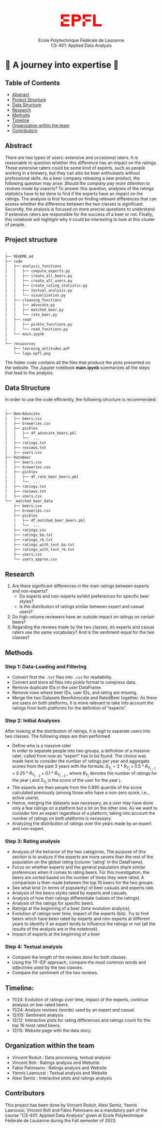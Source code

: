 <div align="center">
<img src="./ressources/logo-epfl.png" alt="Example Image" width="192" height="108">
</div>

<div align="center">
Ecole Polytechnique Fédérale de Lausanne
</div> 
<div align="center">
CS-401: Applied Data Analysis
</div> 

# 🍺 A journey into expertise 🍺

## Table of Contents

- [Abstract](#abstract)
- [Project Structure](#project-structure)
- [Data Structure](#data-structure)
- [Research](#research)
- [Methods](#methods)
- [Timeline](#timeline)
- [Organization within the team](organization-within-the-team)
- [Contributors](#contributors)

## Abstract
There are two types of users: extensive and occasional raters. It is reasonable to question whether this difference has an impact on the ratings. These extensive raters could be some kind of experts, such as people working in a brewery, but they can also be beer enthusiasts without professional skills. As a beer company releasing a new product, the following question may arise: *Should the company pay more attention to reviews made by experts?* To answer this question, analyses of the ratings statistics have to be done to find if the experts have an impact on the ratings. The analysis is first focused on finding relevant differences that can assess whether the difference between the two classes is significant. Secondly, the analysis is focused on more precise questions to understand if extensive raters are responsible for the success of a beer or not. Finally, this notebook will highlight why it could be interesting to look at this cluster of people.

## Project structure
```
.
├── README.md
├── code
│   ├── analysis_functions
│   │   ├── compute_experts.py
│   │   ├── create_all_beers.py
│   │   ├── create_all_users.py
│   │   ├── create_rating_statistic.py
│   │   ├── textual_analysis.py
│   │   └── visualization.py
│   ├── cleaning_functions
│   │   ├── advocate.py
│   │   ├── matched_beer.py
│   │   └── rate_beer.py
│   ├── read
│   │   ├── pickle_functions.py
│   │   └── read_functions.py
│   └── main.ipynb
│ 
└── ressources
    ├── learning_attitudes.pdf
    └── logo-epfl.png
```
The folder *code* contains all the files that produce the plots presented on the website. The Jupyter notebook **main.ipynb** summarizes all the steps that lead to the analysis.

## Data Structure
In order to use the code efficiently, the following structure is recommended:
```
.
├── BeerAdvocate
│   ├── beers.csv
│   ├── breweries.csv
│   ├── pickles
│   │   ├── df_advocate_beers.pkl
│   │   └──  ...
│   ├── ratings.txt
│   ├── reviews.txt
│   ├── users.csv
├── RateBeer
│   ├── beers.csv
│   ├── breweries.csv
│   ├── pickles
│   │   ├── df_rate_beer_beers.pkl
│   │   └──  ...
│   ├── ratings.txt
│   ├── reviews.txt
│   ├── users.csv
└──  matched_beer_data
    ├── beers.csv
    ├── breweries.csv
    ├── pickles
    │   ├── df_matched_beer_beers.pkl
    │   └──  ...
    ├── ratings.csv
    ├── ratings_ba.txt
    ├── ratings_rb.txt
    ├── ratings_with_text_ba.txt
    ├── ratings_with_text_rb.txt
    ├── users.csv
    └── users_approx.csv

```

## Research 
1. Are there significant differences in the main ratings between experts and non-experts?
   - Do experts and non-experts exhibit preferences for specific beer styles?
   - Is the distribution of ratings similar between expert and casual users?
2. Do high-volume reviewers have an outside impact on ratings on certain beers?
3. Regarding the reviews made by the two classes, do experts and casual raters use the same vocabulary? And is the sentiment equal for the two classes?
   
## Methods
### Step 1: Data-Loading and Filtering
* Convert first the ``.txt`` files into ``.csv`` for readability.
* Convert and store all files into pickle format to compress data.
* Remove duplicate IDs in the user DataFrame.
* Remove rows where beer IDs, user IDs, and rating are missing.
* Merge the two Datasets BeerAdvocate and RatedBeer together. As there are users on both platforms, it is more relevant to take into account the ratings from both platforms for the definition of “experts”.
### Step 2: Initial Analyses
After looking at the distribution of ratings, it is legit to separate users into two classes. The following steps are then performed
* Define who is a massive rater\
 In order to separate people into two groups, a definition of a massive rater, called from now an "expert" has to be found. The choice was made here to consider the number of ratings per year and aggregate scores from the past 3 years with the formula:
$S_{Y_j} = 2 * R_{Y_{j}} + 0.5 * R_{Y_{j-1}} + 0.25 * R_{Y_{j-2}} + 0.1 * R_{Y_{j-3}}$
, where $R_{Y_j}$ denotes the number of ratings for the year j and $S_{Y_j}$ is the score of the user for the year j.
* The experts are then people from the 0.995 quantile of the score calculated previously (among those who have a non-zero score, i.e., active users).
* Hence, merging the datasets was necessary, as a user may have done only a few ratings on a platform but a lot on the other one. As we want to consider him an expert regardless of a platform, taking into account the number of ratings on both platforms is necessary.
* Analyzing the distribution of ratings over the years made by an expert and non-expert.
### Step 3: Rating analysis
* Analysis of the behavior of the two categories, The purpose of this section is to analyze if the experts are more severe than the rest of the population on the global rating (column 'rating' in the DataFrame).
* Focus on whether experts and the general population share similar preferences when it comes to rating beers. For this investigation, the beers are sorted based on the number of times they were rated. A comparison is then made between the top 10 beers for the two groups.
* See what kind (in terms of popularity) of beer casuals and experts rate.
* Analysis of the beers styles rated by experts and casuals.
* Analysis of how their ratings differentiate (values of the ratings).
* Analysis of the ratings for specific beers.
* Ratings at the beginning of a beer (time evolution analysis).
* Evolution of ratings over time, impact of the experts (bis).
  Try to find beers which have been rated by experts and non-experts at different years to identify if an expert tends to influence the ratings or not (all the results of the analysis are in the notebook).
* Impact of experts at the beginning of a beer
### Step 4: Textual analysis
* Compare the length of the reviews done for both classes.
* Using the TF-IDF approach, compare the most common words and adjectives used by the two classes.
* Compare the sentiment of the two reviews.
## Timeline:
* 11/24: Evolution of ratings over time, impact of the experts, continue analysis on low-rated beers.
* 11/24: Analyze reviews (words) used by an expert and casual.
* 12/05: Sentiment analysis
* 12/12: Interactive plots for rating differences and ratings count for the top 16 most rated beers.
* 12/15: Website page with the data story.

## Organization within the team
* Vincent Roduit :  Data processing, textual analysis
* Vincent Roh : Ratings analysis and Webstite
* Fabio Palmisano : Ratings analysis and Website
* Yannis Laaroussi : Textual analysis and Website
* Alexi Semiz : Interactive plots and ratings analysis
## Contributors
This project has been done by Vincent Roduit, Alexi Semiz, Yannis Laaroussi, Vincent Roh and Fabio Palmisano as a mandatory part of the course "CS-401: Applied Data Analysis" given at Ecole Polytechnique Fédérale de Lausanne during the Fall semester of 2023.
